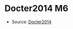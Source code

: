 <a name="material" />

# Docter2014 M6
<script type="application/ld+json">
  {
    "@context": "https://schema.org/",
    "@type": "ChemicalSubstance",
    "http://purl.org/dc/terms/conformsTo":
      {
        "@type": "CreativeWork",
        "@id": "https://bioschemas.org/profiles/ChemicalSubstance/0.4-RELEASE/"
      },
    "@id": "https://egonw.github.io/nanowiki/nanowiki339.html#material",
    "name": "Docter2014 M6",
    "sameAs": "http://127.0.0.1/mediawiki/index.php/Special:URIResolver/Docter2014_M6"
  }
</script>


* Source: [Docter2014](http://127.0.0.1/mediawiki/index.php/Special:URIResolver/Docter2014)
